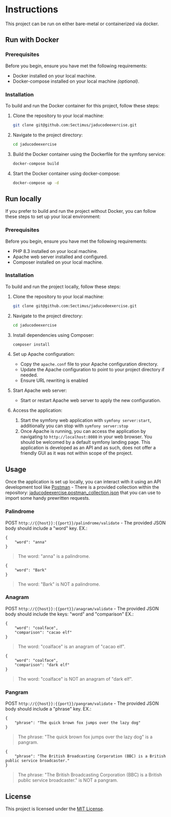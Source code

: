 # Instructions

This project can be run on either bare-metal or containerized via docker.

## Run with Docker

### Prerequisites
Before you begin, ensure you have met the following requirements:
- Docker installed on your local machine.
- Docker-compose installed on your local machine *(optional)*.

### Installation
To build and run the Docker container for this project, follow these steps:

1. Clone the repository to your local machine:
    ```sh
    git clone git@github.com:Sectimus/jaducodeexercise.git
    ```

2. Navigate to the project directory:
    ```sh
    cd jaducodeexercise
    ```

3. Build the Docker container using the Dockerfile for the symfony service:
    ```sh
    docker-compose build
    ```

4. Start the Docker container using docker-compose:
    ```sh
    docker-compose up -d
    ```

## Run locally

If you prefer to build and run the project without Docker, you can follow these steps to set up your local environment:

### Prerequisites
Before you begin, ensure you have met the following requirements:
- PHP 8.3 installed on your local machine.
- Apache web server installed and configured.
- Composer installed on your local machine.

### Installation
To build and run the project locally, follow these steps:

1. Clone the repository to your local machine:
    ```sh
    git clone git@github.com:Sectimus/jaducodeexercise.git
    ```

2. Navigate to the project directory:
    ```sh
    cd jaducodeexercise
    ```

3. Install dependencies using Composer:
    ```sh
    composer install
    ```

4. Set up Apache configuration:
    - Copy the `apache.conf` file to your Apache configuration directory.
    - Update the Apache configuration to point to your project directory if needed.
    - Ensure URL rewriting is enabled

5. Start Apache web server:
    - Start or restart Apache web server to apply the new configuration.

6. Access the application:
    1. Start the symfony web application with `symfony server:start`, additionally you can stop with `symfony server:stop`
    2. Once Apache is running, you can access the application by navigating to `http://localhost:8080` in your web browser. You should be welcomed by a default symfony landing page. This application is developed as an API and as such, does not offer a friendly GUI as it was not within scope of the project.

## Usage
Once the application is set up locally, you can interact with it using an API development tool like [Postman](https://www.postman.com/) - There is a provided collection within the repository: [jaducodeexercise.postman_collection.json](/jaducodeexercise.postman_collection.json) that you can use to import some handy prewritten requests.

### Palindrome
POST `http://{{host}}:{{port}}/palindrome/validate` - The provided JSON body should include a "word" key.
EX.:
```
{
    "word": "anna"
}
```

> The word: "anna" is a palindrome.


```
{
    "word": "Bark"
}
```

> The word: "Bark" is NOT a palindrome.

### Anagram
POST  `http://{{host}}:{{port}}/anagram/validate` - The provided JSON body should include the keys: "word" and "comparison"
EX.:
```
{
    "word": "coalface",
    "comparison": "cacao elf"
}
```

> The word: "coalface" is an anagram of "cacao elf".


```
{
    "word": "coalface",
    "comparison": "dark elf"
}
```

> The word: "coalface" is NOT an anagram of "dark elf".

### Pangram
POST  `http://{{host}}:{{port}}/pangram/validate` - The provided JSON body should include a "phrase" key.
EX.:
```
{
    "phrase": "The quick brown fox jumps over the lazy dog"
}
```

> The phrase: "The quick brown fox jumps over the lazy dog" is a pangram.


```
{
    "phrase": "The British Broadcasting Corporation (BBC) is a British public service broadcaster."
}
```

> The phrase: "The British Broadcasting Corporation (BBC) is a British public service broadcaster." is NOT a pangram.




## License
This project is licensed under the [MIT License](/LICENSE).
